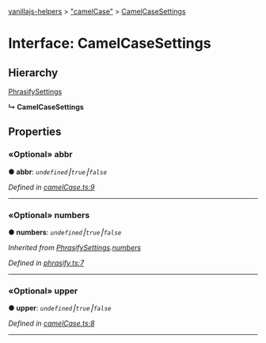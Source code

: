 [vanillajs-helpers](../README.md) > ["camelCase"](../modules/_camelcase_.md) > [CamelCaseSettings](../interfaces/_camelcase_.camelcasesettings.md)



# Interface: CamelCaseSettings

## Hierarchy


 [PhrasifySettings](_phrasify_.phrasifysettings.md)

**↳ CamelCaseSettings**








## Properties
<a id="abbr"></a>

### «Optional» abbr

**●  abbr**:  *`undefined`⎮`true`⎮`false`* 

*Defined in [camelCase.ts:9](https://github.com/Tokimon/vanillajs-helpers/blob/255013e/camelCase.ts#L9)*





___

<a id="numbers"></a>

### «Optional» numbers

**●  numbers**:  *`undefined`⎮`true`⎮`false`* 

*Inherited from [PhrasifySettings](_phrasify_.phrasifysettings.md).[numbers](_phrasify_.phrasifysettings.md#numbers)*

*Defined in [phrasify.ts:7](https://github.com/Tokimon/vanillajs-helpers/blob/255013e/phrasify.ts#L7)*





___

<a id="upper"></a>

### «Optional» upper

**●  upper**:  *`undefined`⎮`true`⎮`false`* 

*Defined in [camelCase.ts:8](https://github.com/Tokimon/vanillajs-helpers/blob/255013e/camelCase.ts#L8)*





___


